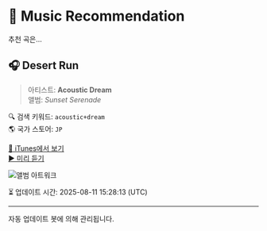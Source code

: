 
# 🎵 Music Recommendation

추천 곡은...

## 🎧 Desert Run  
> 아티스트: **Acoustic Dream**  
> 앨범: _Sunset Serenade_  

🔍 검색 키워드: `acoustic+dream`  
🌎 국가 스토어: `JP`

[🔗 iTunes에서 보기](https://music.apple.com/jp/album/desert-run/1171533753?i=1171533846&uo=4)  
[▶️ 미리 듣기](https://audio-ssl.itunes.apple.com/itunes-assets/AudioPreview71/v4/a5/35/90/a5359095-453d-8661-4b73-5601496f872b/mzaf_1640742430773125853.plus.aac.p.m4a)

![앨범 아트워크](https://is1-ssl.mzstatic.com/image/thumb/Music71/v4/c6/11/16/c61116ad-7154-9e4d-b21d-367afa84a6d7/191061007470.jpg/100x100bb.jpg)

⏳ 업데이트 시간: 2025-08-11 15:28:13 (UTC)

---
자동 업데이트 봇에 의해 관리됩니다.
